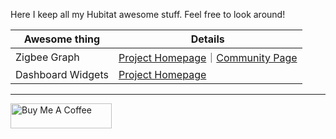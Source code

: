 Here I keep all my Hubitat awesome stuff. Feel free to look around!

| Awesome thing | Details |
|---------------|---------|
| Zigbee Graph | [Project Homepage](https://dan-danache.github.io/hubitat/zigbee-graph-app/)｜[Community Page](https://community.hubitat.com/t/zigbee-visual-render-for-getchildandrouteinfo/119074) |
| Dashboard Widgets | [Project Homepage](https://dan-danache.github.io/hubitat/dashboard-widgets-driver/) |

---
[<img src="https://cdn.buymeacoffee.com/buttons/v2/default-yellow.png" alt="Buy Me A Coffee" style="height: 40px !important;width: 162px !important">](https://www.buymeacoffee.com/dandanache)
